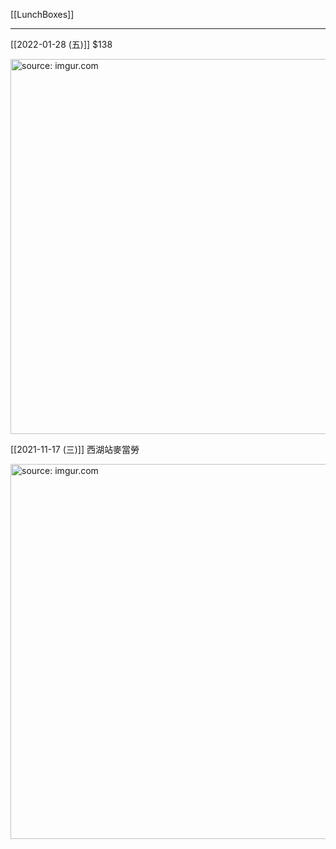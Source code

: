 [[LunchBoxes]]

---

[[2022-01-28 (五)]] $138

<a href="https://imgur.com/UQUhmMr"><img src="https://i.imgur.com/UQUhmMr.jpg" title="source: imgur.com" width="600px"/></a>


[[2021-11-17 (三)]] 西湖站麥當勞

<a href="https://imgur.com/SxhXZH1"><img src="https://i.imgur.com/SxhXZH1.jpg" title="source: imgur.com" width="600px" /></a>

